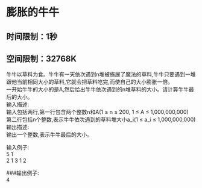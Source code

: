 
膨胀的牛牛
===================================
时间限制：1秒
-----------------------------------
空间限制：32768K
-----------------------------------
牛牛以草料为食。牛牛有一天依次遇到n堆被施展了魔法的草料,牛牛只要遇到一堆跟他当前相同大小的草料,它就会把草料吃完,而使自己的大小膨胀一倍。<br>
一开始牛牛的大小的是A,然后给出牛牛依次遇到的n堆草料的大小。请计算牛牛最后的大小。<br>
输入描述:<br>
输入包括两行,第一行包含两个整数n和A(1 ≤ n ≤ 200, 1 ≤ A ≤ 1,000,000,000)<br>
第二行包括n个整数,表示牛牛依次遇到的草料堆大小a_i(1 ≤ a_i ≤ 1,000,000,000)<br>
输出描述:<br>
输出一个整数,表示牛牛最后的大小。<br>

输入例子:<br>
5 1<br>
2 1 3 1 2<br>

###输出例子:<br>
4
